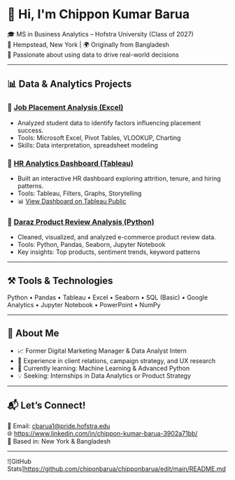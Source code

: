 # 👋 Hi, I'm Chippon Kumar Barua

🎓 MS in Business Analytics – Hofstra University (Class of 2027)  
📍 Hempstead, New York | 🌍 Originally from Bangladesh  
🧠 Passionate about using data to drive real-world decisions

---

## 📊 Data & Analytics Projects

### 🔹 [Job Placement Analysis (Excel)](https://github.com/chipponbarua/job-placement-analysis-excel)
- Analyzed student data to identify factors influencing placement success.
- Tools: Microsoft Excel, Pivot Tables, VLOOKUP, Charting
- Skills: Data interpretation, spreadsheet modeling

### 🔹 [HR Analytics Dashboard (Tableau)](https://github.com/chipponbarua/hr-dashboard-tableau)
- Built an interactive HR dashboard exploring attrition, tenure, and hiring patterns.
- Tools: Tableau, Filters, Graphs, Storytelling
- 📊 [View Dashboard on Tableau Public](https://your-tableau-link.com)

### 🔹 [Daraz Product Review Analysis (Python)](https://github.com/chipponbarua/daraz-review-analysis-python)
- Cleaned, visualized, and analyzed e-commerce product review data.
- Tools: Python, Pandas, Seaborn, Jupyter Notebook
- Key insights: Top products, sentiment trends, keyword patterns

---

## ⚒️ Tools & Technologies

Python • Pandas • Tableau • Excel • Seaborn • SQL (Basic) • Google Analytics • Jupyter Notebook • PowerPoint • NumPy

---

## 📌 About Me

- 📈 Former Digital Marketing Manager & Data Analyst Intern
- 👥 Experience in client relations, campaign strategy, and UX research
- 🌱 Currently learning: Machine Learning & Advanced Python
- 💡 Seeking: Internships in Data Analytics or Product Strategy

---

## 📬 Let’s Connect!

📧 Email: cbarua1@pride.hofstra.edu  
🌐 https://www.linkedin.com/in/chippon-kumar-barua-3902a71bb/  
📍 Based in: New York & Bangladesh

---

![GitHub Stats]https://github.com/chiponbarua/chipponbarua/edit/main/README.md
